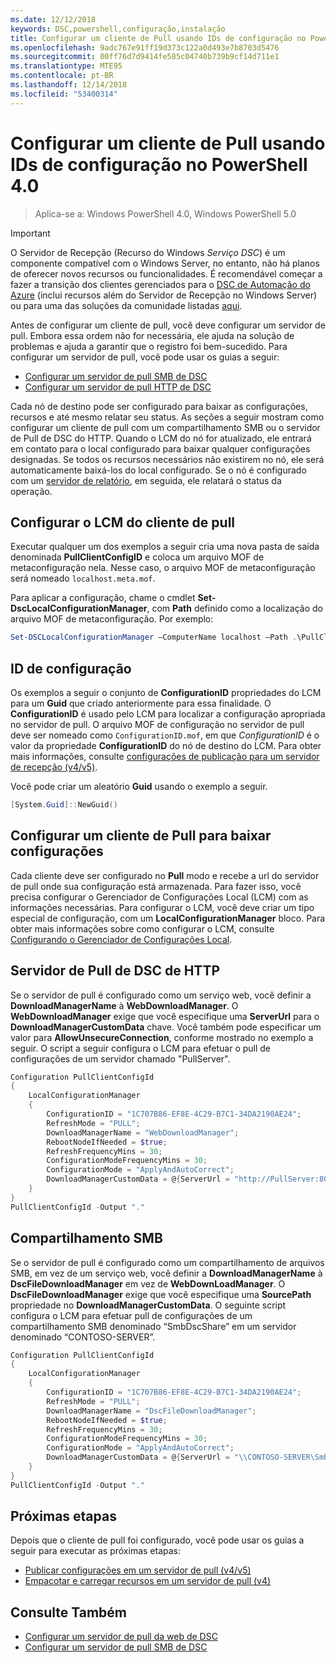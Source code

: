 ```yaml
---
ms.date: 12/12/2018
keywords: DSC,powershell,configuração,instalação
title: Configurar um cliente de Pull usando IDs de configuração no PowerShell 4.0
ms.openlocfilehash: 9adc767e91ff19d373c122a0d493e7b8703d5476
ms.sourcegitcommit: 00ff76d7d9414fe585c04740b739b9cf14d711e1
ms.translationtype: MTE95
ms.contentlocale: pt-BR
ms.lasthandoff: 12/14/2018
ms.locfileid: "53400314"
---
```

# <a name="set-up-a-pull-client-using-configuration-ids-in-powershell-40"></a>Configurar um cliente de Pull usando IDs de configuração no PowerShell 4.0

>Aplica-se a: Windows PowerShell 4.0, Windows PowerShell 5.0

> [!IMPORTANT]
> O Servidor de Recepção (Recurso do Windows *Serviço DSC*) é um componente compatível com o Windows Server, no entanto, não há planos de oferecer novos recursos ou funcionalidades. É recomendável começar a fazer a transição dos clientes gerenciados para o [DSC de Automação do Azure](/azure/automation/automation-dsc-getting-started) (inclui recursos além do Servidor de Recepção no Windows Server) ou para uma das soluções da comunidade listadas [aqui](pullserver.md#community-solutions-for-pull-service).

Antes de configurar um cliente de pull, você deve configurar um servidor de pull. Embora essa ordem não for necessária, ele ajuda na solução de problemas e ajuda a garantir que o registro foi bem-sucedido. Para configurar um servidor de pull, você pode usar os guias a seguir:

- [Configurar um servidor de pull SMB de DSC](pullServerSmb.md)
- [Configurar um servidor de pull HTTP de DSC](pullServer.md)

Cada nó de destino pode ser configurado para baixar as configurações, recursos e até mesmo relatar seu status. As seções a seguir mostram como configurar um cliente de pull com um compartilhamento SMB ou o servidor de Pull de DSC do HTTP. Quando o LCM do nó for atualizado, ele entrará em contato para o local configurado para baixar qualquer configurações designadas. Se todos os recursos necessários não existirem no nó, ele será automaticamente baixá-los do local configurado. Se o nó é configurado com um [servidor de relatório](reportServer.md), em seguida, ele relatará o status da operação.

## <a name="configure-the-pull-client-lcm"></a>Configurar o LCM do cliente de pull

Executar qualquer um dos exemplos a seguir cria uma nova pasta de saída denominada **PullClientConfigID** e coloca um arquivo MOF de metaconfiguração nela. Nesse caso, o arquivo MOF de metaconfiguração será nomeado `localhost.meta.mof`.

Para aplicar a configuração, chame o cmdlet **Set-DscLocalConfigurationManager**, com **Path** definido como a localização do arquivo MOF de metaconfiguração. Por exemplo:

```powershell
Set-DSCLocalConfigurationManager –ComputerName localhost –Path .\PullClientConfigId –Verbose.
```

## <a name="configuration-id"></a>ID de configuração

Os exemplos a seguir o conjunto de **ConfigurationID** propriedades do LCM para um **Guid** que criado anteriormente para essa finalidade. O **ConfigurationID** é usado pelo LCM para localizar a configuração apropriada no servidor de pull. O arquivo MOF de configuração no servidor de pull deve ser nomeado como `ConfigurationID.mof`, em que *ConfigurationID* é o valor da propriedade **ConfigurationID** do nó de destino do LCM. Para obter mais informações, consulte [configurações de publicação para um servidor de recepção (v4/v5)](publishConfigs.md).

Você pode criar um aleatório **Guid** usando o exemplo a seguir.

```powershell
[System.Guid]::NewGuid()
```

## <a name="set-up-a-pull-client-to-download-configurations"></a>Configurar um cliente de Pull para baixar configurações

Cada cliente deve ser configurado no **Pull** modo e recebe a url do servidor de pull onde sua configuração está armazenada. Para fazer isso, você precisa configurar o Gerenciador de Configurações Local (LCM) com as informações necessárias. Para configurar o LCM, você deve criar um tipo especial de configuração, com um **LocalConfigurationManager** bloco. Para obter mais informações sobre como configurar o LCM, consulte [Configurando o Gerenciador de Configurações Local](../managing-nodes/metaConfig4.md).

## <a name="http-dsc-pull-server"></a>Servidor de Pull de DSC de HTTP

Se o servidor de pull é configurado como um serviço web, você definir a **DownloadManagerName** à **WebDownloadManager**. O **WebDownloadManager** exige que você especifique uma **ServerUrl** para o **DownloadManagerCustomData** chave. Você também pode especificar um valor para **AllowUnsecureConnection**, conforme mostrado no exemplo a seguir. O script a seguir configura o LCM para efetuar o pull de configurações de um servidor chamado "PullServer".

```powershell
Configuration PullClientConfigId
{
    LocalConfigurationManager
    {
        ConfigurationID = "1C707B86-EF8E-4C29-B7C1-34DA2190AE24";
        RefreshMode = "PULL";
        DownloadManagerName = "WebDownloadManager";
        RebootNodeIfNeeded = $true;
        RefreshFrequencyMins = 30;
        ConfigurationModeFrequencyMins = 30;
        ConfigurationMode = "ApplyAndAutoCorrect";
        DownloadManagerCustomData = @{ServerUrl = "http://PullServer:8080/PSDSCPullServer/PSDSCPullServer.svc"; AllowUnsecureConnection = “TRUE”}
    }
}
PullClientConfigId -Output "."
```

## <a name="smb-share"></a>Compartilhamento SMB

Se o servidor de pull é configurado como um compartilhamento de arquivos SMB, em vez de um serviço web, você definir a **DownloadManagerName** à **DscFileDownloadManager** em vez de **WebDownLoadManager**. O **DscFileDownloadManager** exige que você especifique uma **SourcePath** propriedade no **DownloadManagerCustomData**. O seguinte script configura o LCM para efetuar pull de configurações de um compartilhamento SMB denominado “SmbDscShare” em um servidor denominado “CONTOSO-SERVER”.

```powershell
Configuration PullClientConfigId
{
    LocalConfigurationManager
    {
        ConfigurationID = "1C707B86-EF8E-4C29-B7C1-34DA2190AE24";
        RefreshMode = "PULL";
        DownloadManagerName = "DscFileDownloadManager";
        RebootNodeIfNeeded = $true;
        RefreshFrequencyMins = 30;
        ConfigurationModeFrequencyMins = 30;
        ConfigurationMode = "ApplyAndAutoCorrect";
        DownloadManagerCustomData = @{ServerUrl = "\\CONTOSO-SERVER\SmbDscShare"}
    }
}
PullClientConfigId -Output "."
```

## <a name="next-steps"></a>Próximas etapas

Depois que o cliente de pull foi configurado, você pode usar os guias a seguir para executar as próximas etapas:

- [Publicar configurações em um servidor de pull (v4/v5)](publishConfigs.md)
- [Empacotar e carregar recursos em um servidor de pull (v4)](package-upload-resources.md)

## <a name="see-also"></a>Consulte Também

- [Configurar um servidor de pull da web de DSC](pullServer.md)
- [Configurar um servidor de pull SMB de DSC](pullServerSMB.md)

